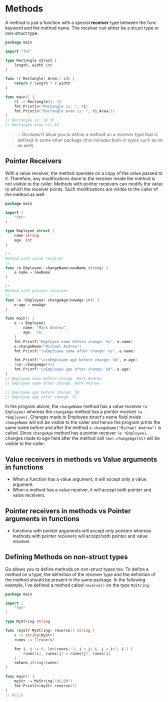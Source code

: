 # Methods

A method is just a function with a special **receiver** type between the func keyword and the method name. The receiver can either be a struct type or non-struct type.

```go
package main

import "fmt"

type Rectangle struct {
    length, width int
}

func (r Rectangle) Area() int {
    return r.length * r.width
}

func main() {
    r1 := Rectangle{4, 3}
    fmt.Println("Rectangle is: ", r1)
    fmt.Println("Rectangle area is: ", r1.Area())
}
// Rectangle is: {4 3}
// Rectangle area is: 12
```

>💡 Go doesn’t allow you to define a method on a receiver type that is defined in some other package (this includes built-in types such as int as well).

## Pointer Receivers

With a value receiver, the method operates on a copy of the value passed to it. Therefore, any modifications done to the receiver inside the method is not visible to the caller. Methods with pointer receivers can modify the value to which the receiver points. Such modifications are visible to the caller of the method as well:

```go
package main

import (
    "fmt"
)

type Employee struct {
    name string
    age  int
}

/*
Method with value receiver
*/
func (e Employee) changeName(newName string) {
    e.name = newName
}

/*
Method with pointer receiver
*/
func (e *Employee) changeAge(newAge int) {
    e.age = newAge
}

func main() {
    e := Employee{
        name: "Mark Andrew",
        age:  50,
    }
    fmt.Printf("Employee name before change: %s", e.name)
    e.changeName("Michael Andrew")
    fmt.Printf("\nEmployee name after change: %s", e.name)

    fmt.Printf("\n\nEmployee age before change: %d", e.age)
    (&e).changeAge(51)
    fmt.Printf("\nEmployee age after change: %d", e.age)
}
// Employee name before change: Mark Andrew
// Employee name after change: Mark Andrew

// Employee age before change: 50
// Employee age after change: 51
```

In the program above, the `changeName` method has a value receiver `(e Employee)` whereas the `changeAge` method has a pointer receiver `(e *Employee)`. Changes made to Employee struct's name field inside `changeName` will not be visible to the caller and hence the program prints the same name before and after the method `e.changeName("Michael Andrew")` is called. Since `changeAge` method has a pointer receiver `(e *Employee)`, changes made to age field after the method call `(&e).changeAge(51)` will be visible to the caller.

## Value receivers in methods vs Value arguments in functions

- When a function has a value argument, it will accept only a value argument.
- When a method has a value receiver, it will accept both pointer and value receivers.

## Pointer receivers in methods vs Pointer arguments in functions

- functions with pointer arguments will accept only pointers whereas methods with pointer receivers will accept both pointer and value receiver.

## Defining Methods on non-struct types

Go allows you to define methods on non-struct types too. To define a method on a type, the definition of the receiver type and the definition of the method should be present in the same package. In the following example, I’ve defined a method called `reverse()` on the type `MyString`.

```go
package main

import (
	"fmt"
)

type MyString string

func (myStr MyString) reverse() string {
	s := string(myStr)
	runes := []rune(s)

	for i, j := 0, len(runes)-1; i < j; i, j = i+1, j-1 {
		runes[i], runes[j] = runes[j], runes[i]
	}
	return string(runes)
}

func main() {
	myStr := MyString("OLLEH")
	fmt.Println(myStr.reverse())
}
// HELLO
```
